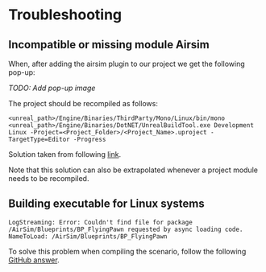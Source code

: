 
# Troubleshooting

## Incompatible or missing module Airsim

When, after adding the airsim plugin to our project we get the following pop-up:

*TODO: Add pop-up image*

The project should be recompiled as follows:

```
<unreal_path>/Engine/Binaries/ThirdParty/Mono/Linux/bin/mono <unreal_path>/Engine/Binaries/DotNET/UnrealBuildTool.exe Development Linux -Project=<Project_Folder>/<Project_Name>.uproject -TargetType=Editor -Progress
```

Solution taken from following [link](https://github.com/microsoft/AirSim/issues/4535).

Note that this solution can also be extrapolated whenever a project module needs to be recompiled.

## Building executable for Linux systems

```
LogStreaming: Error: Couldn't find file for package /AirSim/Blueprints/BP_FlyingPawn requested by async loading code. NameToLoad: /AirSim/Blueprints/BP_FlyingPawn
```

To solve this problem when compiling the scenario, follow the following [GitHub answer](https://github.com/microsoft/AirSim/issues/1310#issuecomment-427309361).
